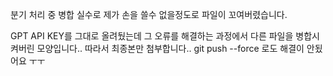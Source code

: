 분기 처리 중 병합 실수로 제가 손을 쓸수 없을정도로 파일이 꼬여버렸습니다.

GPT API KEY를 그대로 올려뒀는데 그 오류를 해결하는 과정에서 다른 파일을 병합시켜버린 모양입니다.. 따라서 최종본만 첨부합니다.. git push --force 로도 해결이 안됬어요 ㅜㅜ
